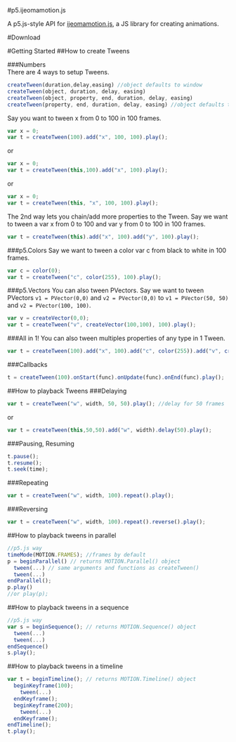 #p5.ijeomamotion.js
 
A p5.js-style API for [ijeomamotion.js](https://github.com/ekeneijeoma/p5.ijeomamotion.js), a JS library for creating animations.

#Download  

#Getting Started 
##How to create Tweens

###Numbers  
There are 4 ways to setup Tweens.
```javascript
createTween(duration,delay,easing) //object defaults to window
createTween(object, duration, delay, easing) 
createTween(object, property, end, duration, delay, easing)
createTween(property, end, duration, delay, easing) //object defaults to window
```

Say you want to tween x from 0 to 100 in 100 frames. 
```javascript
var x = 0;
var t = createTween(100).add("x", 100, 100).play();
```
or
```javascript
var x = 0;
var t = createTween(this,100).add("x", 100).play();
```

or
```javascript
var x = 0;
var t = createTween(this, "x", 100, 100).play();
```

The 2nd way lets you chain/add more properties to the Tween. Say we want to tween a var x from 0 to 100 and var y from 0 to 100 in 100 frames.
```javascript
var t = createTween(this).add("x", 100).add("y", 100).play();
```
 
###p5.Colors 
Say we want to tween a color var c from black to white in 100 frames.
```javascript
var c = color(0);
var t = createTween("c", color(255), 100).play();
```
 
###p5.Vectors
You can also tween PVectors. Say we want to tween PVectors `v1 = PVector(0,0)` and `v2 = PVector(0,0)` to `v1 = PVector(50, 50)` and `v2 = PVector(100, 100)`.
```javascript
var v = createVector(0,0);
var t = createTween("v", createVector(100,100), 100).play();
```

###All in 1!
You can also tween multiples properties of any type in 1 Tween.
```javascript
var t = createTween(100).add("x", 100).add("c", color(255)).add("v", createVector(100, 100)).play();
```

###Callbacks 
```javascript
t = createTween(100).onStart(func).onUpdate(func).onEnd(func).play(); 
```

##How to playback Tweens 
###Delaying
```javascript
var t = createTween("w", width, 50, 50).play(); //delay for 50 frames
```
or
```javascript
var t = createTween(this,50,50).add("w", width).delay(50).play();
```
###Pausing, Resuming  
```javascript  
t.pause(); 
t.resume(); 
t.seek(time); 
```
###Repeating
```javascript
var t = createTween("w", width, 100).repeat().play();
```
###Reversing
```javascript 
var t = createTween("w", width, 100).repeat().reverse().play();
```

##How to playback tweens in parallel 
```javascript
//p5.js way
timeMode(MOTION.FRAMES); //frames by default
p = beginParallel() // returns MOTION.Parallel() object
  tween(...) // same arguments and functions as createTween()
  tween(...)
endParallel();
p.play()
//or play(p); 
```

##How to playback tweens in a sequence
```javascript
//p5.js way
var s = beginSequence(); // returns MOTION.Sequence() object
  tween(...)
  tween(...)
endSequence()
s.play();
```

##How to playback tweens in a timeline
```javascript 
var t = beginTimeline(); // returns MOTION.Timeline() object
  beginKeyframe(100);
    tween(...)
  endKeyframe();
  beginKeyframe(200);
    tween(...)
  endKeyframe();
endTimeline();
t.play();
```